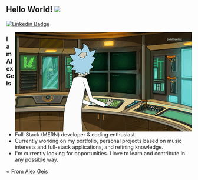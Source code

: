 ## Hello World! <img src="https://media.giphy.com/media/IThjAlJnD9WNO/giphy.gif" width="80px"></h2>

[![Linkedin Badge](https://img.shields.io/badge/-Alex%20Geis-blue?style=flat-square&logo=Linkedin&logoColor=white&link=https://www.linkedin.com/in/alexngeis/)](https://www.linkedin.com/in/alexngeis/)
<!-- [![Portfolio Badge](https://img.shields.io/badge/-PORTFOLIO-blueviolet?style=flat-square&logoColor=white&link=https://geis-portfolio.herokuapp.com/)](https://geis-portfolio.herokuapp.com/) -->
<!-- <a href="https://github.com/alexgeis">
  <img align="left" alt="Alex's Github" width="22px" src="https://cdn.jsdelivr.net/npm/simple-icons@v3/icons/github.svg" />
</a> -->
<!-- <a href="https://t.me/darshanjain01">
  <img align="left" alt="Darshan's Telegram" width="22px" src="https://cdn.jsdelivr.net/npm/simple-icons@v3/icons/telegram.svg" />
</a> -->
<img align="right" alt="GIF" src="https://github.com/darshan-jain/darshan-jain/blob/master/rick.gif" />

### I am Alex Geis
- Full-Stack (MERN) developer & coding enthusiast.
- Currently working on my portfolio, personal projects based on music interests and full-stack applications, and refining knowledge.
- I'm currently looking for opportunities. I love to learn and contribute in any possible way.

⭐️ From [Alex Geis](https://github.com/alexgeis)
